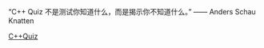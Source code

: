 

“C++ Quiz 不是测试你知道什么，而是揭示你不知道什么。” —— Anders Schau Knatten

[C++Quiz](https://cppquiz.org/quiz/question/1)

